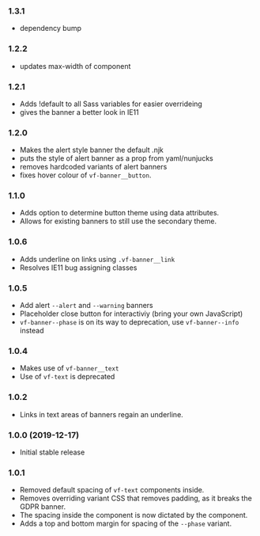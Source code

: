 ### 1.3.1

- dependency bump

### 1.2.2

- updates max-width of component

### 1.2.1

- Adds !default to all Sass variables for easier overrideing
- gives the banner a better look in IE11

### 1.2.0

- Makes the alert style banner the default .njk
- puts the style of alert banner as a prop from yaml/nunjucks
- removes hardcoded variants of alert banners
- fixes hover colour of `vf-banner__button`.

### 1.1.0

- Adds option to determine button theme using data attributes.
- Allows for existing banners to still use the secondary theme.

### 1.0.6

- Adds underline on links using `.vf-banner__link`
- Resolves IE11 bug assigning classes

### 1.0.5

- Add alert `--alert` and `--warning` banners
- Placeholder close button for interactiviy (bring your own JavaScript)
- `vf-banner--phase` is on its way to deprecation, use `vf-banner--info` instead

### 1.0.4

- Makes use of `vf-banner__text`
- Use of `vf-text` is deprecated

### 1.0.2

- Links in text areas of banners regain an underline.

### 1.0.0 (2019-12-17)

- Initial stable release

### 1.0.1

- Removed default spacing of `vf-text` components inside.
- Removes overriding variant CSS that removes padding, as it breaks the GDPR banner.
- The spacing inside the component is now dictated by the component.
- Adds a top and bottom margin for spacing of the `--phase` variant.
